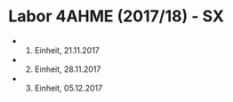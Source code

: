 # Labor 4AHME (2017/18) - SX

* 1. Einheit, 21.11.2017  
* 2. Einheit, 28.11.2017  
* 3. Einheit, 05.12.2017
